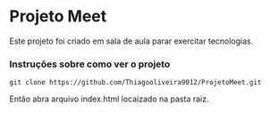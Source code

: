 # Projeto Meet

Este projeto foi criado em sala de aula parar exercitar tecnologias.

### Instruçôes sobre como ver o projeto <!-- ``` graduação dos tamanhos do título -->

```shell
git clone https://github.com/Thiagooliveira9012/ProjetoMeet.git
```
Então abra arquivo index.html locaizado na pasta raiz.


